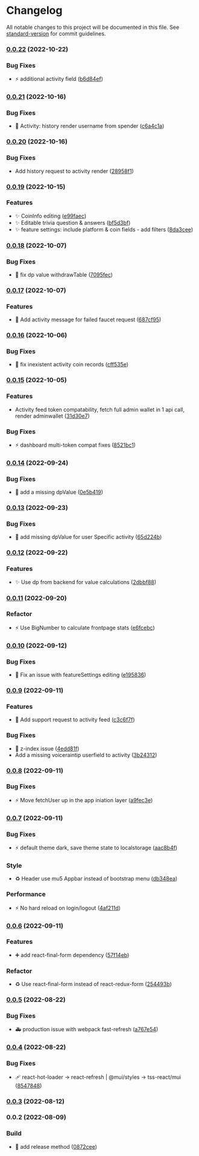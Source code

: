 # Changelog

All notable changes to this project will be documented in this file. See [standard-version](https://github.com/conventional-changelog/standard-version) for commit guidelines.

### [0.0.22](https://github.com/bobpepers/runes-tip-dashboard/compare/v0.0.21...v0.0.22) (2022-10-22)


### Bug Fixes

* ⚡️ additional activity field ([b6d84ef](https://github.com/bobpepers/runes-tip-dashboard/commit/b6d84efae6eae234987b67f6b34bcb5e098f1fb8))

### [0.0.21](https://github.com/bobpepers/runes-tip-dashboard/compare/v0.0.20...v0.0.21) (2022-10-16)


### Bug Fixes

* 🐛 Activity: history render username from spender ([c6a4c1a](https://github.com/bobpepers/runes-tip-dashboard/commit/c6a4c1a99bcd22a01e4286fdad3c0431ee281138))

### [0.0.20](https://github.com/bobpepers/runes-tip-dashboard/compare/v0.0.19...v0.0.20) (2022-10-16)


### Bug Fixes

* Add history request to activity render ([28958f1](https://github.com/bobpepers/runes-tip-dashboard/commit/28958f15fb4416c99a0a34d8acbdc0cadbda1c3a))

### [0.0.19](https://github.com/bobpepers/runes-tip-dashboard/compare/v0.0.18...v0.0.19) (2022-10-15)


### Features

* ✨ CoinInfo editing ([e99faec](https://github.com/bobpepers/runes-tip-dashboard/commit/e99faecc06f1659dba58b85b2fc47a7cc0e52bb1))
* ✨ Editable trivia question & answers ([bf5d3bf](https://github.com/bobpepers/runes-tip-dashboard/commit/bf5d3bf9341db728158fe77402a652702591b2a4))
* ✨ feature settings: include platform & coin fields - add filters ([8da3cee](https://github.com/bobpepers/runes-tip-dashboard/commit/8da3ceee7ac2098bb924a399b3dacad84de48c17))

### [0.0.18](https://github.com/bobpepers/runes-tip-dashboard/compare/v0.0.17...v0.0.18) (2022-10-07)


### Bug Fixes

* 🐛 fix dp value withdrawTable ([7095fec](https://github.com/bobpepers/runes-tip-dashboard/commit/7095fec060cf81eea9d20591637a823e6e754931))

### [0.0.17](https://github.com/bobpepers/runes-tip-dashboard/compare/v0.0.16...v0.0.17) (2022-10-07)


### Features

* 🎨 Add activity message for failed faucet request ([687cf95](https://github.com/bobpepers/runes-tip-dashboard/commit/687cf954474fa1d03edcfcaf492dc2b1ba642be5))

### [0.0.16](https://github.com/bobpepers/runes-tip-dashboard/compare/v0.0.15...v0.0.16) (2022-10-06)


### Bug Fixes

* 🐛 fix inexistent activity coin records ([cff535e](https://github.com/bobpepers/runes-tip-dashboard/commit/cff535eab2aa1728846fc3534fa3cd329beab58e))

### [0.0.15](https://github.com/bobpepers/runes-tip-dashboard/compare/v0.0.14...v0.0.15) (2022-10-05)


### Features

* Activity feed token compatability, fetch full admin wallet in 1 api call, render adminwallet ([31d30e7](https://github.com/bobpepers/runes-tip-dashboard/commit/31d30e7c8bc15c290048c3acdd687133e1d357a1))


### Bug Fixes

* ⚡️ dashboard multi-token compat fixes ([8521bc1](https://github.com/bobpepers/runes-tip-dashboard/commit/8521bc135272e96f45b6d9155e0e66c392b38dbb))

### [0.0.14](https://github.com/bobpepers/runes-tip-dashboard/compare/v0.0.13...v0.0.14) (2022-09-24)


### Bug Fixes

* 🐛 add a missing dpValue ([0e5b419](https://github.com/bobpepers/runes-tip-dashboard/commit/0e5b419f43196f8a207e15854b5d75a7790aad85))

### [0.0.13](https://github.com/bobpepers/runes-tip-dashboard/compare/v0.0.12...v0.0.13) (2022-09-23)


### Bug Fixes

* 🐛 add missing dpValue for user Specific activity ([65d224b](https://github.com/bobpepers/runes-tip-dashboard/commit/65d224bad6421d4b44bdd305b13baa88868b909e))

### [0.0.12](https://github.com/bobpepers/runes-tip-dashboard/compare/v0.0.11...v0.0.12) (2022-09-22)


### Features

* ✨ Use dp from backend for value calculations ([2dbbf88](https://github.com/bobpepers/runes-tip-dashboard/commit/2dbbf888fc5cd1a04d1bc920560b2caab4021922))

### [0.0.11](https://github.com/bobpepers/runes-tip-dashboard/compare/v0.0.10...v0.0.11) (2022-09-20)


### Refactor

* ⚡️ Use BigNumber to calculate frontpage stats ([e6fcebc](https://github.com/bobpepers/runes-tip-dashboard/commit/e6fcebceddb2d6ab5c1ccc8eaf54a2996a0141ad))

### [0.0.10](https://github.com/bobpepers/runes-tip-dashboard/compare/v0.0.9...v0.0.10) (2022-09-12)


### Bug Fixes

* 🐛 Fix an issue with featureSettings editing ([e195836](https://github.com/bobpepers/runes-tip-dashboard/commit/e195836ef111a276fcd1746871e34ff442083d97))

### [0.0.9](https://github.com/bobpepers/runes-tip-dashboard/compare/v0.0.8...v0.0.9) (2022-09-11)


### Features

* 🚸 Add support request to activity feed ([c3c6f7f](https://github.com/bobpepers/runes-tip-dashboard/commit/c3c6f7fb5071a0fc843edb9a360a8dd6251fd706))


### Bug Fixes

* 💄 z-index issue ([4edd81f](https://github.com/bobpepers/runes-tip-dashboard/commit/4edd81fc0ce367988b96e7294a01699d9b542d3a))
* Add a missing voiceraintip userfield to activity ([3b24312](https://github.com/bobpepers/runes-tip-dashboard/commit/3b243128e9c4b5ea320eab72078bab825ea6d4ac))

### [0.0.8](https://github.com/bobpepers/runes-tip-dashboard/compare/v0.0.7...v0.0.8) (2022-09-11)


### Bug Fixes

* ⚡️ Move fetchUser up in the app iniation layer ([a9fec3e](https://github.com/bobpepers/runes-tip-dashboard/commit/a9fec3ec739718910de678dae5ae9a764e4577d2))

### [0.0.7](https://github.com/bobpepers/runes-tip-dashboard/compare/v0.0.6...v0.0.7) (2022-09-11)


### Bug Fixes

* ⚡️ default theme dark, save theme state to localstorage ([aac8b4f](https://github.com/bobpepers/runes-tip-dashboard/commit/aac8b4f91d4d3ec03447147133270e140588bea7))


### Style

* ♻️ Header use mu5 Appbar instead of bootstrap menu ([db348ea](https://github.com/bobpepers/runes-tip-dashboard/commit/db348eaf0248c4adde6596f18ee5bd58c9e8dea2))


### Performance

* ⚡️ No hard reload on login/logout ([4af211d](https://github.com/bobpepers/runes-tip-dashboard/commit/4af211d9dd731849c6416b6c3845a4921665f6ce))

### [0.0.6](https://github.com/bobpepers/runes-tip-dashboard/compare/v0.0.5...v0.0.6) (2022-09-11)


### Features

* ➕ add react-final-form dependency ([57f14eb](https://github.com/bobpepers/runes-tip-dashboard/commit/57f14eb59e7b09d95cb8b202c806442c646a3bab))


### Refactor

* ♻️ Use react-final-form instead of react-redux-form ([254493b](https://github.com/bobpepers/runes-tip-dashboard/commit/254493b42f9c49403b17473e35e11659277d29b7))

### [0.0.5](https://github.com/bobpepers/runes-tip-dashboard/compare/v0.0.4...v0.0.5) (2022-08-22)


### Bug Fixes

* 🚑️ production issue with webpack fast-refresh ([a767e54](https://github.com/bobpepers/runes-tip-dashboard/commit/a767e54b376bb0b1943f621e59ea63b18723a349))

### [0.0.4](https://github.com/bobpepers/runes-tip-dashboard/compare/v0.0.3...v0.0.4) (2022-08-22)


### Bug Fixes

* 🩹 react-hot-loader -> react-refresh | @mui/styles -> tss-react/mui ([8547848](https://github.com/bobpepers/runes-tip-dashboard/commit/85478485f883b358d9f1e3830164cbe0d5044bb7))

### [0.0.3](https://github.com/bobpepers/runes-tip-dashboard/compare/v0.0.2...v0.0.3) (2022-08-12)

### 0.0.2 (2022-08-09)


### Build

* 🔧 add release method ([0872cee](https://github.com/bobpepers/runes-tip-dashboard/commit/0872cee2089a524f0ff1d92702b115334577c200))
